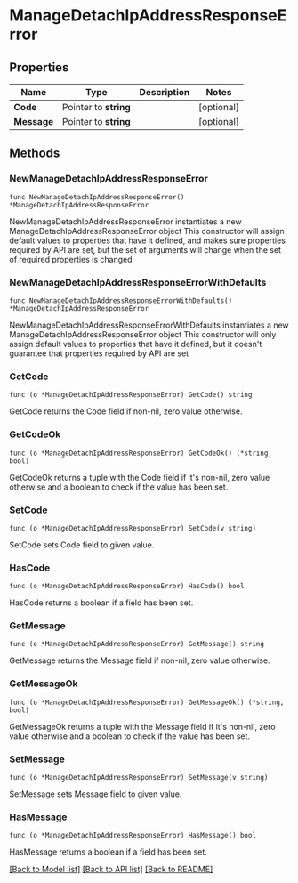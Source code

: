 # ManageDetachIpAddressResponseError

## Properties

Name | Type | Description | Notes
------------ | ------------- | ------------- | -------------
**Code** | Pointer to **string** |  | [optional] 
**Message** | Pointer to **string** |  | [optional] 

## Methods

### NewManageDetachIpAddressResponseError

`func NewManageDetachIpAddressResponseError() *ManageDetachIpAddressResponseError`

NewManageDetachIpAddressResponseError instantiates a new ManageDetachIpAddressResponseError object
This constructor will assign default values to properties that have it defined,
and makes sure properties required by API are set, but the set of arguments
will change when the set of required properties is changed

### NewManageDetachIpAddressResponseErrorWithDefaults

`func NewManageDetachIpAddressResponseErrorWithDefaults() *ManageDetachIpAddressResponseError`

NewManageDetachIpAddressResponseErrorWithDefaults instantiates a new ManageDetachIpAddressResponseError object
This constructor will only assign default values to properties that have it defined,
but it doesn't guarantee that properties required by API are set

### GetCode

`func (o *ManageDetachIpAddressResponseError) GetCode() string`

GetCode returns the Code field if non-nil, zero value otherwise.

### GetCodeOk

`func (o *ManageDetachIpAddressResponseError) GetCodeOk() (*string, bool)`

GetCodeOk returns a tuple with the Code field if it's non-nil, zero value otherwise
and a boolean to check if the value has been set.

### SetCode

`func (o *ManageDetachIpAddressResponseError) SetCode(v string)`

SetCode sets Code field to given value.

### HasCode

`func (o *ManageDetachIpAddressResponseError) HasCode() bool`

HasCode returns a boolean if a field has been set.

### GetMessage

`func (o *ManageDetachIpAddressResponseError) GetMessage() string`

GetMessage returns the Message field if non-nil, zero value otherwise.

### GetMessageOk

`func (o *ManageDetachIpAddressResponseError) GetMessageOk() (*string, bool)`

GetMessageOk returns a tuple with the Message field if it's non-nil, zero value otherwise
and a boolean to check if the value has been set.

### SetMessage

`func (o *ManageDetachIpAddressResponseError) SetMessage(v string)`

SetMessage sets Message field to given value.

### HasMessage

`func (o *ManageDetachIpAddressResponseError) HasMessage() bool`

HasMessage returns a boolean if a field has been set.


[[Back to Model list]](../README.md#documentation-for-models) [[Back to API list]](../README.md#documentation-for-api-endpoints) [[Back to README]](../README.md)


